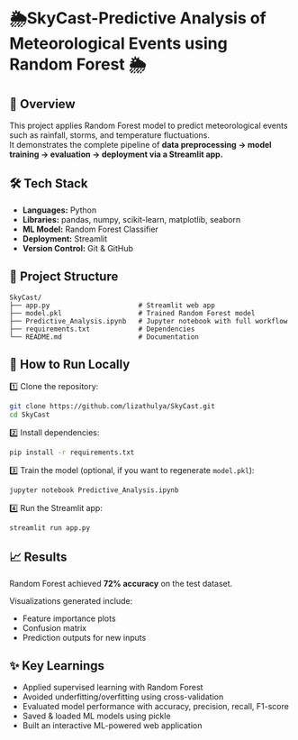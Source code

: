 # 🌦️SkyCast-Predictive Analysis of Meteorological Events using Random Forest 🌦️

## 📌 Overview
This project applies Random Forest model to predict meteorological events such as rainfall, storms, and temperature fluctuations.  
It demonstrates the complete pipeline of **data preprocessing → model training → evaluation → deployment via a Streamlit app.**

## 🛠️ Tech Stack
- **Languages:** Python  
- **Libraries:** pandas, numpy, scikit-learn, matplotlib, seaborn  
- **ML Model:** Random Forest Classifier  
- **Deployment:** Streamlit  
- **Version Control:** Git & GitHub  

## 📂 Project Structure
```
SkyCast/
├── app.py                      # Streamlit web app
├── model.pkl                   # Trained Random Forest model
├── Predictive_Analysis.ipynb   # Jupyter notebook with full workflow
├── requirements.txt            # Dependencies
└── README.md                   # Documentation
```


## 🚀 How to Run Locally

1️⃣ Clone the repository:
```bash
git clone https://github.com/lizathulya/SkyCast.git
cd SkyCast
```

2️⃣ Install dependencies:
```bash
pip install -r requirements.txt
```

3️⃣ Train the model (optional, if you want to regenerate `model.pkl`):
```bash
jupyter notebook Predictive_Analysis.ipynb
```

4️⃣ Run the Streamlit app:
```bash
streamlit run app.py
```

## 📈 Results
Random Forest achieved **72% accuracy** on the test dataset.  

Visualizations generated include:
- Feature importance plots  
- Confusion matrix  
- Prediction outputs for new inputs  


## ✨ Key Learnings
- Applied supervised learning with Random Forest  
- Avoided underfitting/overfitting using cross-validation  
- Evaluated model performance with accuracy, precision, recall, F1-score  
- Saved & loaded ML models using pickle  
- Built an interactive ML-powered web application  

